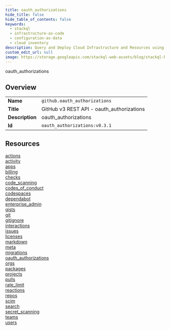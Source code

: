 ```yaml
---
title: oauth_authorizations
hide_title: false
hide_table_of_contents: false
keywords:
  - stackql
  - infrastructure-as-code
  - configuration-as-data
  - cloud inventory
description: Query and Deploy Cloud Infrastructure and Resources using SQL
custom_edit_url: null
image: https://storage.googleapis.com/stackql-web-assets/blog/stackql-blog-post-featured-image.png
---
```

oauth_authorizations  
    

## Overview
<table><tbody>
<tr><td><b>Name</b></td><td><code>github.oauth_authorizations</code></td></tr>
<tr><td><b>Title</b></td><td>GitHub v3 REST API - oauth_authorizations</td></tr>
<tr><td><b>Description</b></td><td>oauth_authorizations</td></tr>
<tr><td><b>Id</b></td><td><code>oauth_authorizations:v0.3.1</code></td></tr>
</tbody></table>

## Resources
<div class="row">
<div class="providerDocColumn">
<a href="/docs/providers/github/oauth_authorizations/actions/index.md">actions</a><br />
<a href="/docs/providers/github/oauth_authorizations/activity/index.md">activity</a><br />
<a href="/docs/providers/github/oauth_authorizations/apps/index.md">apps</a><br />
<a href="/docs/providers/github/oauth_authorizations/billing/index.md">billing</a><br />
<a href="/docs/providers/github/oauth_authorizations/checks/index.md">checks</a><br />
<a href="/docs/providers/github/oauth_authorizations/code_scanning/index.md">code_scanning</a><br />
<a href="/docs/providers/github/oauth_authorizations/codes_of_conduct/index.md">codes_of_conduct</a><br />
<a href="/docs/providers/github/oauth_authorizations/codespaces/index.md">codespaces</a><br />
<a href="/docs/providers/github/oauth_authorizations/dependabot/index.md">dependabot</a><br />
<a href="/docs/providers/github/oauth_authorizations/enterprise_admin/index.md">enterprise_admin</a><br />
<a href="/docs/providers/github/oauth_authorizations/gists/index.md">gists</a><br />
<a href="/docs/providers/github/oauth_authorizations/git/index.md">git</a><br />
<a href="/docs/providers/github/oauth_authorizations/gitignore/index.md">gitignore</a><br />
<a href="/docs/providers/github/oauth_authorizations/interactions/index.md">interactions</a><br />
<a href="/docs/providers/github/oauth_authorizations/issues/index.md">issues</a><br />
<a href="/docs/providers/github/oauth_authorizations/licenses/index.md">licenses</a><br />
</div>
<div class="providerDocColumn">
<a href="/docs/providers/github/oauth_authorizations/markdown/index.md">markdown</a><br />
<a href="/docs/providers/github/oauth_authorizations/meta/index.md">meta</a><br />
<a href="/docs/providers/github/oauth_authorizations/migrations/index.md">migrations</a><br />
<a href="/docs/providers/github/oauth_authorizations/oauth_authorizations/index.md">oauth_authorizations</a><br />
<a href="/docs/providers/github/oauth_authorizations/orgs/index.md">orgs</a><br />
<a href="/docs/providers/github/oauth_authorizations/packages/index.md">packages</a><br />
<a href="/docs/providers/github/oauth_authorizations/projects/index.md">projects</a><br />
<a href="/docs/providers/github/oauth_authorizations/pulls/index.md">pulls</a><br />
<a href="/docs/providers/github/oauth_authorizations/rate_limit/index.md">rate_limit</a><br />
<a href="/docs/providers/github/oauth_authorizations/reactions/index.md">reactions</a><br />
<a href="/docs/providers/github/oauth_authorizations/repos/index.md">repos</a><br />
<a href="/docs/providers/github/oauth_authorizations/scim/index.md">scim</a><br />
<a href="/docs/providers/github/oauth_authorizations/search/index.md">search</a><br />
<a href="/docs/providers/github/oauth_authorizations/secret_scanning/index.md">secret_scanning</a><br />
<a href="/docs/providers/github/oauth_authorizations/teams/index.md">teams</a><br />
<a href="/docs/providers/github/oauth_authorizations/users/index.md">users</a><br />
</div>
</div>
